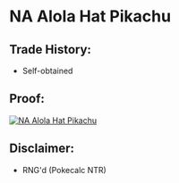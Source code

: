 # NA Alola Hat Pikachu

## Trade History:
* Self-obtained

## Proof:
[![NA Alola Hat Pikachu](http://img.youtube.com/vi/VOv1Lpd9lgc/0.jpg)](http://www.youtube.com/watch?v=VOv1Lpd9lgc)


## Disclaimer:
* RNG'd (Pokecalc NTR)
